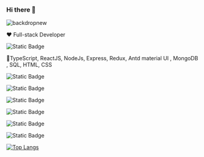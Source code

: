 ### Hi there 👋
![backdropnew](https://github.com/Skipper-kenya/Skipper-kenya/assets/108946752/56da7633-1210-4424-9fc1-6c0174602031)

❤️ Full-stack Developer

![Static Badge](https://img.shields.io/badge/my-Tech-green)

🔭TypeScript, ReactJS, NodeJs, Express, Redux, Antd material UI , MongoDB , SQL, HTML, CSS 

![Static Badge](https://img.shields.io/badge/Frontend-TypeScript%20%7C%20ReactJs%20%7C%20HTML5%20%7C%20CSS-yellow)

![Static Badge](https://img.shields.io/badge/Backend-NodeJs%20%7C%20Express-yellow)

![Static Badge](https://img.shields.io/badge/StateManagement-Redux%20%7C%20contextApi-yellow)

![Static Badge](https://img.shields.io/badge/database-MongoDB%20%7C%20MySQL-yellow)

![Static Badge](https://img.shields.io/badge/MaterialUI-Antd-yellow)

![Static Badge](https://img.shields.io/badge/MobileDevelopment-Flutter-yellow)

[![Top Langs](https://github-readme-stats.vercel.app/api/top-langs/?username=Skipper-kenya)](https://github.com/Skipper-kenya/github-readme-stats)

